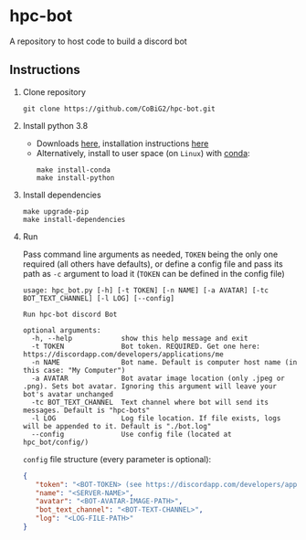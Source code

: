 # hpc-bot
A repository to host code to build a discord bot

## Instructions
1. Clone repository
    ```shell script
    git clone https://github.com/CoBiG2/hpc-bot.git
    ```
   
2. Install python 3.8
    * Downloads [here](https://www.python.org/downloads/), installation instructions [here](https://docs.python.org/3.8/using/unix.html)
    * Alternatively, install to user space (on `Linux`) with [conda](https://docs.conda.io/projects/conda/en/latest/):
        ```shell script
        make install-conda
        make install-python
        ```

3. Install dependencies
    ```shell script
    make upgrade-pip
    make install-dependencies
    ```
3. Run

    Pass command line arguments as needed, `TOKEN` being the only one required (all others have defaults), 
    or define a config file and pass its path as `-c` argument to load it (`TOKEN` can be defined in the config file)
    
    ```
    usage: hpc_bot.py [-h] [-t TOKEN] [-n NAME] [-a AVATAR] [-tc BOT_TEXT_CHANNEL] [-l LOG] [--config]

    Run hpc-bot discord Bot
    
    optional arguments:
      -h, --help            show this help message and exit
      -t TOKEN              Bot token. REQUIRED. Get one here: https://discordapp.com/developers/applications/me
      -n NAME               Bot name. Default is computer host name (in this case: "My Computer")
      -a AVATAR             Bot avatar image location (only .jpeg or .png). Sets bot avatar. Ignoring this argument will leave your bot's avatar unchanged
      -tc BOT_TEXT_CHANNEL  Text channel where bot will send its messages. Default is "hpc-bots"
      -l LOG                Log file location. If file exists, logs will be appended to it. Default is "./bot.log"
      --config              Use config file (located at hpc_bot/config/)
    ```
   
   `config` file structure (every parameter is optional):
   ```json
   {
      "token": "<BOT-TOKEN> (see https://discordapp.com/developers/applications/me')",
      "name": "<SERVER-NAME>",
      "avatar": "<BOT-AVATAR-IMAGE-PATH>",
      "bot_text_channel": "<BOT-TEXT-CHANNEL>",
      "log": "<LOG-FILE-PATH>"
   }
   ```
